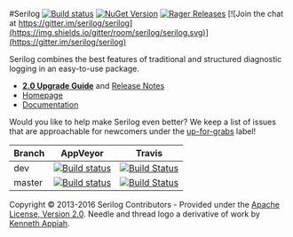 #Serilog [![Build status](https://ci.appveyor.com/api/projects/status/b9rm3l7kduryjgcj/branch/master?svg=true)](https://ci.appveyor.com/project/serilog/serilog/branch/master)  [![NuGet Version](http://img.shields.io/nuget/v/Serilog.svg?style=flat)](https://www.nuget.org/packages/Serilog/) [![Rager Releases](http://rager.io/badge.svg?url=https%3A%2F%2Fwww.nuget.org%2Fpackages%2FSerilog%2F)](http://rager.io/projects/search?badge=1&query=nuget.org/packages/Serilog/) [![Join the chat at https://gitter.im/serilog/serilog](https://img.shields.io/gitter/room/serilog/serilog.svg)](https://gitter.im/serilog/serilog)

Serilog combines the best features of traditional and structured diagnostic logging in an easy-to-use package.

* **[2.0 Upgrade Guide](https://github.com/serilog/serilog/wiki/2.x-Upgrade-Guide)** and [Release Notes](https://github.com/serilog/serilog/blob/dev/CHANGES.md)
* [Homepage](http://serilog.net)
* [Documentation](https://github.com/serilog/serilog/wiki)

Would you like to help make Serilog even better? We keep a list of issues that are approachable for newcomers under the [up-for-grabs](https://github.com/serilog/serilog/issues?labels=up-for-grabs&state=open) label!

Branch  | AppVeyor | Travis
------------- | ------------- |-------------
dev | [![Build status](https://ci.appveyor.com/api/projects/status/b9rm3l7kduryjgcj/branch/dev?svg=true)](https://ci.appveyor.com/project/serilog/serilog/branch/dev)  | [![Build Status](https://travis-ci.org/serilog/serilog.svg?branch=dev)](https://travis-ci.org/serilog/serilog) 
master | [![Build status](https://ci.appveyor.com/api/projects/status/b9rm3l7kduryjgcj/branch/master?svg=true)](https://ci.appveyor.com/project/serilog/serilog/branch/master) | [![Build Status](https://travis-ci.org/serilog/serilog.svg?branch=master)](https://travis-ci.org/serilog/serilog) 

Copyright &copy; 2013-2016 Serilog Contributors - Provided under the [Apache License, Version 2.0](http://apache.org/licenses/LICENSE-2.0.html). Needle and thread logo a derivative of work by [Kenneth Appiah](http://www.kensets.com/).
